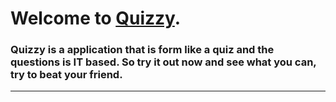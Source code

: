 # Welcome to [Quizzy](<https://sick4n.github.io/yeyeye/>).

### Quizzy is a application that is form like a quiz and the questions is IT based. So try it out now and see what you can, try to beat your friend.

---


